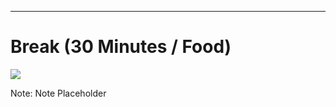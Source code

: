 ---
# Break (30 Minutes / Food)
![](content/06_break_time/break.png)<!-- .element style="border: 0; background: None; box-shadow: None" -->

Note:
Note Placeholder